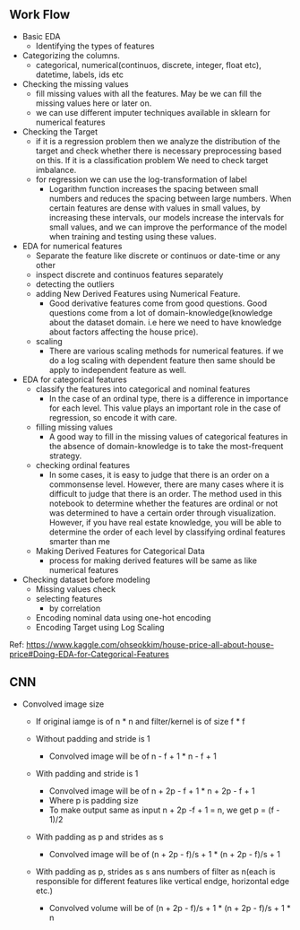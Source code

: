 ## Work Flow

- Basic EDA
    - Identifying the types of features
- Categorizing the columns. 
    - categorical, numerical(continuos, discrete, integer, float etc), datetime, labels, ids etc
- Checking the missing values
    - fill missing values with all the features. May be we can fill the missing values here or later on.
    - we can use different imputer techniques available in sklearn for numerical features
- Checking the Target
    - if it is a regression problem then we analyze the distribution of the target and check whether there is necessary preprocessing based on this. If it is a classification problem We need to check target imbalance.
    - for regression we can use the log-transformation of label
        - Logarithm function increases the spacing between small numbers and reduces the spacing between large numbers. When certain features are dense with values in small values, by increasing these intervals, our models increase the intervals for small values, and we can improve the performance of the model when training and testing using these values.   
- EDA for numerical features
    - Separate the feature like discrete or continuos or date-time or any other
    - inspect discrete and continuos features separately
    - detecting the outliers
    - adding New Derived Features using Numerical Feature.
        - Good derivative features come from good questions. Good questions come from a lot of domain-knowledge(knowledge about the dataset domain. i.e here we need to have knowledge about factors affecting the house price).
    - scaling
        - There are various scaling methods for numerical features. if we do a log scaling with dependent feature then same should be apply to independent feature as well.
- EDA for categorical features
    - classify the features into categorical and nominal features
        - In the case of an ordinal type, there is a difference in importance for each level. This value plays an important role in the case of regression, so encode it with care.
    - filling missing values
        - A good way to fill in the missing values of categorical features in the absence of domain-knowledge is to take the most-frequent strategy.
    - checking ordinal features
        - In some cases, it is easy to judge that there is an order on a commonsense level. However, there are many cases where it is difficult to judge that there is an order. The method used in this notebook to determine whether the features are ordinal or not was determined to have a certain order through visualization. However, if you have real estate knowledge, you will be able to determine the order of each level by classifying ordinal features smarter than me
    - Making Derived Features for Categorical Data
        - process for making derived features will be same as like numerical features
- Checking dataset before modeling
    - Missing values check
    - selecting features
        - by correlation
    - Encoding nominal data using one-hot encoding
    - Encoding Target using Log Scaling

Ref: https://www.kaggle.com/ohseokkim/house-price-all-about-house-price#Doing-EDA-for-Categorical-Features

## CNN
- Convolved image size
    - If original iamge is of n * n and filter/kernel is of size f * f
    - Without padding and stride is 1
        - Convolved image will be of n - f + 1 * n - f + 1
    - With padding and stride is 1
        - Convolved image will be of n + 2p - f + 1 * n + 2p - f + 1
        - Where p is padding size  
        - To make output same as input n + 2p -f + 1 = n, we get  p = (f - 1)/2

    - With padding as p and strides as s
        - Convolved image will be of (n + 2p - f)/s + 1 * (n + 2p - f)/s + 1

    - With padding as p, strides as s ans numbers of filter as n(each is responsible for different features like vertical endge, horizontal edge etc.)
        - Convolved volume will be of (n + 2p - f)/s + 1 * (n + 2p - f)/s + 1 * n